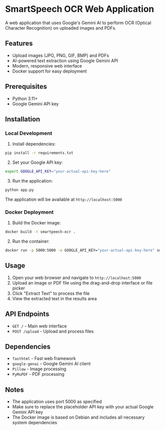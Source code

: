# SmartSpeech OCR Web Application

A web application that uses Google's Gemini AI to perform OCR (Optical Character Recognition) on uploaded images and PDFs.

## Features

- Upload images (JPG, PNG, GIF, BMP) and PDFs
- AI-powered text extraction using Google Gemini API
- Modern, responsive web interface
- Docker support for easy deployment

## Prerequisites

- Python 3.11+
- Google Gemini API key

## Installation

### Local Development

1. Install dependencies:
```bash
pip install -r requirements.txt
```

2. Set your Google API key:
```bash
export GOOGLE_API_KEY="your-actual-api-key-here"
```

3. Run the application:
```bash
python app.py
```

The application will be available at `http://localhost:5000`

### Docker Deployment

1. Build the Docker image:
```bash
docker build -t smartpeech-ocr .
```

2. Run the container:
```bash
docker run -p 5000:5000 -e GOOGLE_API_KEY="your-actual-api-key-here" smartpeech-ocr
```

## Usage

1. Open your web browser and navigate to `http://localhost:5000`
2. Upload an image or PDF file using the drag-and-drop interface or file picker
3. Click "Extract Text" to process the file
4. View the extracted text in the results area

## API Endpoints

- `GET /` - Main web interface
- `POST /upload` - Upload and process files

## Dependencies

- `fasthtml` - Fast web framework
- `google-genai` - Google Gemini AI client
- `Pillow` - Image processing
- `PyMuPDF` - PDF processing

## Notes

- The application uses port 5000 as specified
- Make sure to replace the placeholder API key with your actual Google Gemini API key
- The Docker image is based on Debian and includes all necessary system dependencies

